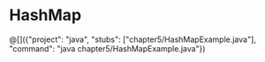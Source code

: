 # HashMap

@[]({"project": "java", "stubs": ["chapter5/HashMapExample.java"], "command": "java chapter5/HashMapExample.java"})
